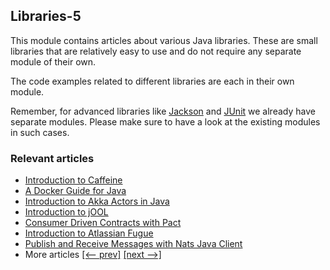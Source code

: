 ## Libraries-5

This module contains articles about various Java libraries. 
These are small libraries that are relatively easy to use and do not require any separate module of their own.

The code examples related to different libraries are each in their own module.

Remember, for advanced libraries like [Jackson](/jackson) and [JUnit](/testing-modules) we already have separate modules. Please make sure to have a look at the existing modules in such cases.

### Relevant articles
- [Introduction to Caffeine](https://www.baeldung.com/java-caching-caffeine)
- [A Docker Guide for Java](https://www.baeldung.com/docker-java-api)
- [Introduction to Akka Actors in Java](https://www.baeldung.com/akka-actors-java)
- [Introduction to jOOL](https://www.baeldung.com/jool)
- [Consumer Driven Contracts with Pact](https://www.baeldung.com/pact-junit-consumer-driven-contracts)
- [Introduction to Atlassian Fugue](https://www.baeldung.com/java-fugue)
- [Publish and Receive Messages with Nats Java Client](https://www.baeldung.com/nats-java-client)
- More articles [[<-- prev]](/libraries-4) [[next -->]](/libraries-6)

